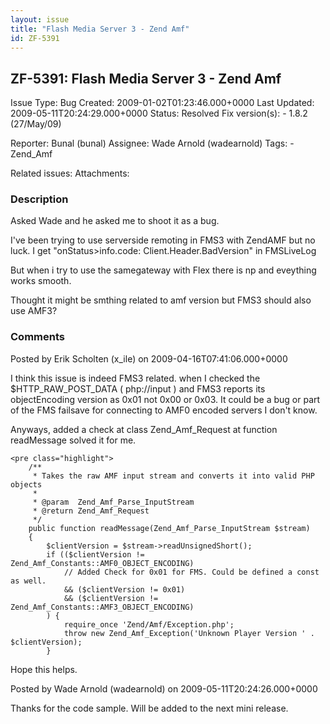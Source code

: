 ```yaml
---
layout: issue
title: "Flash Media Server 3 - Zend Amf"
id: ZF-5391
---
```


ZF-5391: Flash Media Server 3 - Zend Amf
----------------------------------------

 Issue Type: Bug Created: 2009-01-02T01:23:46.000+0000 Last Updated: 2009-05-11T20:24:29.000+0000 Status: Resolved Fix version(s): - 1.8.2 (27/May/09)
 
 Reporter:  Bunal (bunal)  Assignee:  Wade Arnold (wadearnold)  Tags: - Zend\_Amf
 
 Related issues: 
 Attachments: 
### Description

Asked Wade and he asked me to shoot it as a bug.

I've been trying to use serverside remoting in FMS3 with ZendAMF but no luck. I get "onStatus>info.code: Client.Header.BadVersion" in FMSLiveLog

But when i try to use the samegateway with Flex there is np and eveything works smooth.

Thought it might be smthing related to amf version but FMS3 should also use AMF3?

 

 

### Comments

Posted by Erik Scholten (x\_ile) on 2009-04-16T07:41:06.000+0000

I think this issue is indeed FMS3 related. when I checked the $HTTP\_RAW\_POST\_DATA ( <a>php://input</a> ) and FMS3 reports its objectEncoding version as 0x01 not 0x00 or 0x03. It could be a bug or part of the FMS failsave for connecting to AMF0 encoded servers I don't know.

Anyways, added a check at class Zend\_Amf\_Request at function readMessage solved it for me.

 
    <pre class="highlight">
        /**
         * Takes the raw AMF input stream and converts it into valid PHP objects
         *
         * @param  Zend_Amf_Parse_InputStream
         * @return Zend_Amf_Request
         */
        public function readMessage(Zend_Amf_Parse_InputStream $stream)
        {
            $clientVersion = $stream->readUnsignedShort();
            if (($clientVersion != Zend_Amf_Constants::AMF0_OBJECT_ENCODING)
                // Added Check for 0x01 for FMS. Could be defined a const as well.
                && ($clientVersion != 0x01) 
                && ($clientVersion != Zend_Amf_Constants::AMF3_OBJECT_ENCODING)
            ) {
                require_once 'Zend/Amf/Exception.php';
                throw new Zend_Amf_Exception('Unknown Player Version ' . $clientVersion);
            }


Hope this helps.

 

 

Posted by Wade Arnold (wadearnold) on 2009-05-11T20:24:26.000+0000

Thanks for the code sample. Will be added to the next mini release.

 

 